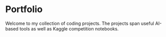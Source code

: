 # Portfolio

Welcome to my collection of coding projects. The projects span useful AI-based tools as well as Kaggle competition notebooks.

